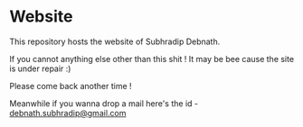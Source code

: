 # Website
This repository hosts the website of Subhradip Debnath.

If you cannot anything else other than this shit ! It may be bee cause the site is under repair :)

Please come back another time !

Meanwhile if you wanna drop a mail here's the id - debnath.subhradip@gmail.com
